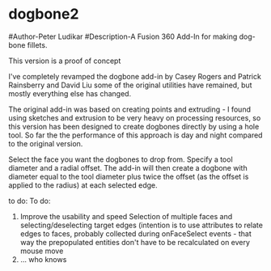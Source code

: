 # dogbone2
#Author-Peter Ludikar
#Description-A Fusion 360 Add-In for making dog-bone fillets.

This version is a proof of concept 

I've completely revamped the dogbone add-in by Casey Rogers and Patrick Rainsberry and David Liu
some of the original utilities have remained, but mostly everything else has changed.

The original add-in was based on creating points and extruding - I found using sketches and extrusion to be very heavy 
on processing resources, so this version has been designed to create dogbones directly by using a hole tool. So far the
the performance of this approach is day and night compared to the original version. 

Select the face you want the dogbones to drop from. Specify a tool diameter and a radial offset.
The add-in will then create a dogbone with diameter equal to the tool diameter plus
twice the offset (as the offset is applied to the radius) at each selected edge.

to do:
To do:
1. Improve the usability and speed
   Selection of multiple faces and selecting/deselecting target edges (intention is to use attributes to relate
   edges to faces, probably collected during onFaceSelect events - that way the prepopulated entities don't have to be 
   recalculated on every mouse move
2. ... who knows
